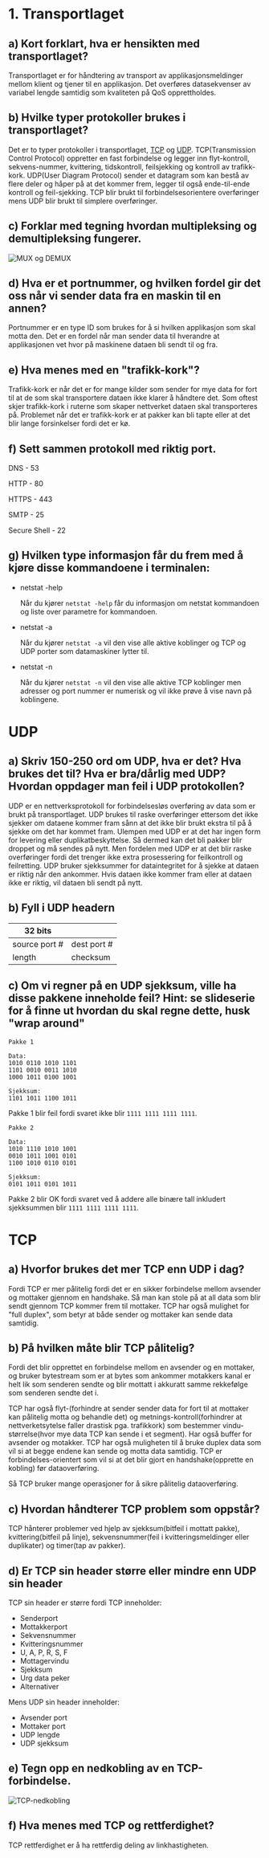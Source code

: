 # 1. Transportlaget

## a) Kort forklart, hva er hensikten med transportlaget?

Transportlaget er for håndtering av transport av applikasjonsmeldinger mellom klient og tjener til en applikasjon. Det overføres datasekvenser av variabel lengde samtidig som kvaliteten på QoS opprettholdes.

## b) Hvilke typer protokoller brukes i transportlaget?

Det er to typer protokoller i transportlaget, [TCP](https://en.wikipedia.org/wiki/Transmission_Control_Protocol) og [UDP](https://en.wikipedia.org/wiki/User_Datagram_Protocol). TCP(Transmission Control Protocol) oppretter en fast forbindelse og legger inn flyt-kontroll, sekvens-nummer, kvittering, tidskontroll, feilsjekking og kontroll av trafikk-kork. UDP(User Diagram Protocol) sender et datagram som kan bestå av flere deler og håper på at det kommer frem, legger til også ende-til-ende kontroll og feil-sjekking. TCP blir brukt til forbindelsesorientere overføringer mens UDP blir brukt til simplere overføringer.

## c) Forklar med tegning hvordan multipleksing og demultipleksing fungerer.

![MUX og DEMUX](mux-demux.jpg)

## d) Hva er et portnummer, og hvilken fordel gir det oss når vi sender data fra en maskin til en annen?

Portnummer er en type ID som brukes for å si hvilken applikasjon som skal motta den. Det er en fordel når man sender data til hverandre at applikasjonen vet hvor på maskinene dataen bli sendt til og fra.

## e) Hva menes med en "trafikk-kork"?

Trafikk-kork er når det er for mange kilder som sender for mye data for fort til at de som skal transportere dataen ikke klarer å håndtere det. Som oftest skjer trafikk-kork i ruterne som skaper nettverket dataen skal transporteres på. Problemet når det er trafikk-kork er at pakker kan bli tapte eller at det blir lange forsinkelser fordi det er kø.

## f) Sett sammen protokoll med riktig port.

DNS - 53

HTTP - 80

HTTPS - 443

SMTP - 25

Secure Shell - 22

## g) Hvilken type informasjon får du frem med å kjøre disse kommandoene i terminalen:

-   netstat -help

    Når du kjører `netstat -help` får du informasjon om netstat kommandoen og liste over parametre for kommandoen.

-   netstat -a

    Når du kjører `netstat -a` vil den vise alle aktive koblinger og TCP og UDP porter som datamaskiner lytter til.

-   netstat -n

    Når du kjører `netstat -n` vil den vise alle aktive TCP koblinger men adresser og port nummer er numerisk og vil ikke prøve å vise navn på koblingene.

# UDP

## a) Skriv 150-250 ord om UDP, hva er det? Hva brukes det til? Hva er bra/dårlig med UDP? Hvordan oppdager man feil i UDP protokollen?

UDP er en nettverksprotokoll for forbindelsesløs overføring av data som er brukt på transportlaget. UDP brukes til raske overføringer ettersom det ikke sjekker om dataene kommer fram sånn at det ikke blir brukt ekstra til på å sjekke om det har kommet fram. Ulempen med UDP er at det har ingen form for levering eller duplikatbeskyttelse. Så dermed kan det bli pakker blir droppet og må sendes på nytt. Men fordelen med UDP er at det blir raske overføringer fordi det trenger ikke extra prosessering for feilkontroll og feilretting. UDP bruker sjekksummer for dataintegritet for å sjekke at dataen er riktig når den ankommer. Hvis dataen ikke kommer fram eller at dataen ikke er riktig, vil dataen bli sendt på nytt.

## b) Fyll i UDP headern

| 32 bits       |             |
| ------------- | ----------- |
| source port # | dest port # |
| length        | checksum    |

## c) Om vi regner på en UDP sjekksum, ville ha disse pakkene inneholde feil? Hint: se slideserie for å finne ut hvordan du skal regne dette, husk "wrap around"

```
Pakke 1

Data:
1010 0110 1010 1101
1101 0010 0011 1010
1000 1011 0100 1001

Sjekksum:
1101 1011 1100 1011
```

Pakke 1 blir feil fordi svaret ikke blir `1111 1111 1111 1111`.

```
Pakke 2

Data:
1010 1110 1010 1001
0010 1011 1001 0101
1100 1010 0110 0101

Sjekksum:
0101 1011 0101 1011
```

Pakke 2 blir OK fordi svaret ved å addere alle binære tall inkludert sjekksummen blir `1111 1111 1111 1111`.

# TCP

## a) Hvorfor brukes det mer TCP enn UDP i dag?

Fordi TCP er mer pålitelig fordi det er en sikker forbindelse mellom avsender og mottaker gjennom en handshake. Så man kan stole på at all data som blir sendt gjennom TCP kommer frem til mottaker. TCP har også mulighet for "full duplex", som betyr at både sender og mottaker kan sende data samtidig.

## b) På hvilken måte blir TCP pålitelig?

Fordi det blir opprettet en forbindelse mellom en avsender og en mottaker, og bruker bytestream som er at bytes som ankommer motakkers kanal er helt lik som senderen sendte og blir mottatt i akkuratt samme rekkefølge som senderen sendte det i.

TCP har også flyt-(forhindre at sender sender data for fort til at mottaker kan pålitelig motta og behandle det) og metnings-kontroll(forhindrer at nettverketsytelse faller drastisk pga. trafikkork) som bestemmer vindu-størrelse(hvor mye data TCP kan sende i et segment). Har også buffer for avsender og motakker. TCP har også muligheten til å bruke duplex data som vil si at begge endene kan sende og motta data samtidig. TCP er forbindelses-orientert som vil si at det blir gjort en handshake(opprette en kobling) før dataoverføring.

Så TCP bruker mange operasjoner for å sikre pålitelig dataoverføring.

## c) Hvordan håndterer TCP problem som oppstår?

TCP hånterer problemer ved hjelp av sjekksum(bitfeil i mottatt pakke), kvittering(bitfeil på linje), sekvensnummer(feil i kvitteringsmeldinger eller duplikater) og timer(tap av pakker).

## d) Er TCP sin header større eller mindre enn UDP sin header

TCP sin header er større fordi TCP inneholder:

-   Senderport
-   Mottakkerport
-   Sekvensnummer
-   Kvitteringsnummer
-   U, A, P, R, S, F
-   Mottagervindu
-   Sjekksum
-   Urg data peker
-   Alternativer

Mens UDP sin header inneholder:

-   Avsender port
-   Mottaker port
-   UDP lengde
-   UDP sjekksum

## e) Tegn opp en nedkobling av en TCP-forbindelse.

![TCP-nedkobling](TCP-nedkobling.jpg)

## f) Hva menes med TCP og rettferdighet?

TCP rettferdighet er å ha rettferdig deling av linkhastigheten.
